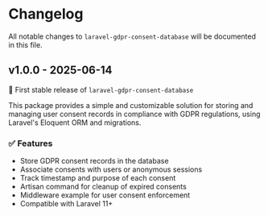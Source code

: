 # Changelog

All notable changes to `laravel-gdpr-consent-database` will be documented in this file.

## v1.0.0 - 2025-06-14

🎉 First stable release of `laravel-gdpr-consent-database`

This package provides a simple and customizable solution for storing and managing user consent records in compliance with GDPR regulations, using Laravel's Eloquent ORM and migrations.

### ✅ Features

- Store GDPR consent records in the database
- Associate consents with users or anonymous sessions
- Track timestamp and purpose of each consent
- Artisan command for cleanup of expired consents
- Middleware example for user consent enforcement
- Compatible with Laravel 11+

